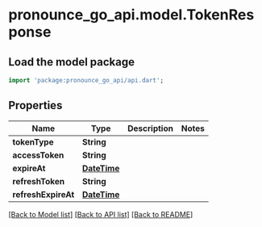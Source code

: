 # pronounce_go_api.model.TokenResponse

## Load the model package
```dart
import 'package:pronounce_go_api/api.dart';
```

## Properties
Name | Type | Description | Notes
------------ | ------------- | ------------- | -------------
**tokenType** | **String** |  | 
**accessToken** | **String** |  | 
**expireAt** | [**DateTime**](DateTime.md) |  | 
**refreshToken** | **String** |  | 
**refreshExpireAt** | [**DateTime**](DateTime.md) |  | 

[[Back to Model list]](../README.md#documentation-for-models) [[Back to API list]](../README.md#documentation-for-api-endpoints) [[Back to README]](../README.md)


